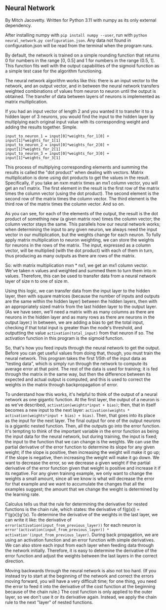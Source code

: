 ## Neural Network

By Mitch Jacovetty. Written for Python 3.11 with numpy as its only external dependency.

After installing numpy with `pip install numpy --user`, run with `python neural_network.py configuration.json`. Any data not found in configuration.json will be read from the terminal when the program runs.

By default, the network is trained on a simple rounding function that returns 0 for numbers in the range [0, 0.5] and 1 for numbers in the range (0.5, 1]. This function fits well with the output capabilities of the sigmoid function as a simple test case for the algorithm functioning.

The neural network algorithm works like this: there is an input vector to the network, and an output vector, and in between the neural network transfers weighted combinations of values from neuron to neuron until the output is obtained. The transfer of data between layers of neurons is implemented as matrix multiplication.

If you had an input vector of length 2 and you wanted it to transfer it to a hidden layer of 3 neurons, you would find the input to the hidden layer by multiplying each original input value with its corresponding weight and adding the results together. Simple.

```
input_to_neuron_1 = input[0]*weights_for_1[0] + input[1]*weights_for_1[1]
input_to_neuron_2 = input[0]*weights_for_2[0] + input[1]*weights_for_2[1]
input_to_neuron_3 = input[0]*weights_for_3[0] + input[1]*weights_for_3[1]
```

This process of multiplying corresponding elements and summing the results is called the "dot product" when dealing with vectors. Matrix multiplication is done using dot products to get the values in the result. Specifically, if you take an nxm matrix times an mx1 column vector, you will get an nx1 matrix. The first element in the result is the first row of the matrix times the column vector (using the dot product). The second element is the second row of the matrix times the column vector. The third element is the third row of the matrix times the column vector. And so on.

As you can see, for each of the elements of the output, the result is the dot product of something new (a given matrix row) times the column vector; the column vector stays the same. This parallels how our neural network works; when determining the input to any given neuron, we always need the input vector in our multiplication, but the weights change for each neuron. To fully apply matrix multiplication to neuron weighting, we can store the weights for neurons in the rows of the matrix. The input, expressed as a column vector, will be multiplied (with the dot product) with each of them in turn, thus producing as many outputs as there are rows of the matrix.

So: with matrix multiplication mxn \* nx1, we get an mx1 column vector. We've taken n values and weighted and summed them to turn them into m values. Therefore, this can be used to transfer data from a neural network layer of size n to one of size m.

Using this logic, we can transfer data from the input layer to the hidden layer, then with square matrices (because the number of inputs and outputs are the same within the hidden layer) between the hidden layers, then with an appropriately sized matrix from the last hidden layer to the output layer. (As we have seen, we'll need a matrix with as many columns as there are neurons in the hidden layer and as many rows as there are neurons in the output layer.) In between, we are adding a bias to get the total input, checking if that total input is greater than the node's threshold, and outputting the value `activation(total_input)` from that neuron if so. The activation function in this program is the sigmoid function.

So, that's how you feed inputs through the neural network to get the output. Before you can get useful values from doing that, though, you must train the neural network. This program takes the first 1/5th of the input data as "testing data", which is simply run through the network to compute its average error at that point. The rest of the data is used for training; it is fed through the matrix in the same way, but then the difference between its expected and actual output is computed, and this is used to correct the weights in the matrix through backpropagation of error.

To understand how this works, it's helpful to think of the output of a neural network as one gigantic function. At the first layer, the output of a neuron is as we've described, `activation(weights*input + bias)`; then, that in itself becomes a new input to the next layer: `activation(weights * activation(weights*input + bias) + bias)`. Then, that goes into its place as the input for the next layer. The final output for one of the output neurons is a gigantic nested function. Then, all the outputs go into the error function. It's tempting to think of the important variable in the error function as being the input data for the neural network, but during training, the input is fixed; the input to the function that we can change is the weights. We can use the partial derivative of the error function to determine its slope for any given weight; if the slope is positive, then increasing the weight will make it go up; if the slope is negative, then increasing the weight will make it go down. We want to decrease the error, so we decrease a given weight if the partial derivative of the error function given that weight is positive and increase it if its negative. For any given training example, we only want to change the weights a small amount, since all we know is what will decrease the error for that example and we want to accumulate the changes that all the examples suggest; the amount that we change the weight is determined by the learning rate.

Calculus tells us that the rule for determining the derivative for nested functions is the chain rule, which states: the derivative of f(g(x)) = f'(g(x))g'(x). To determine the derivative of the weights in the last layer, we can write it like: the derivative of `error(activation(input_from_previous_layer))` for each neuron is `error'(activation(input_from_previous_layer)) * activation'(input_from_previous_layer)`. During back propagation, we are using an activation function and an error function with simple derivatives. We can also store each input from each layer when feeding data through the network initially. Therefore, it is easy to determine the derivative of the error function and adjust the weights between the last layers in the correct direction.

Moving backwards through the neural network is also not too hard. (If you instead try to start at the beginning of the network and correct the errors moving forward, you will have a very difficult time; for one thing, you need the error to feed it into the derivative of the cost function at the beginning because of the chain rule.) The cost function is only applied to the outer layer, so we don't use it or its derivative again. Instead, we apply the chain rule to the next "layer" of nested functions.

